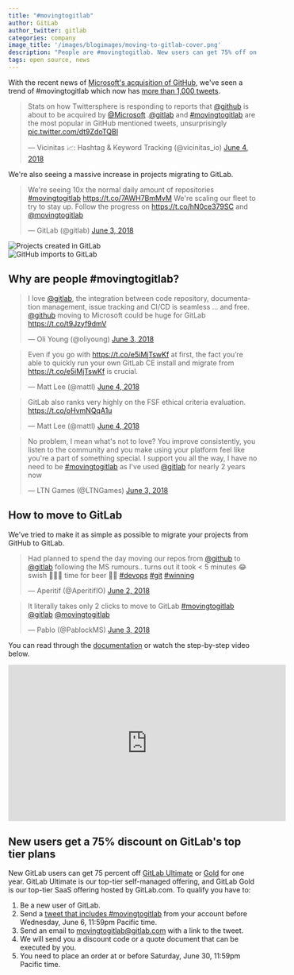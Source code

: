 ```yaml
---
title: "#movingtogitlab"
author: GitLab
author_twitter: gitlab
categories: company
image_title: '/images/blogimages/moving-to-gitlab-cover.png'
description: "People are #movingtogitlab. New users can get 75% off on Gold or Ultimate for one year."
tags: open source, news
---
```


With the recent news of [Microsoft's acquisition of GitHub](https://www.bloomberg.com/news/articles/2018-06-03/microsoft-is-said-to-have-agreed-to-acquire-coding-site-github), we've seen a trend of #movingtogitlab which now has [more than 1,000 tweets](https://twitter.com/movingtogitlab).

<blockquote class="twitter-tweet" data-lang="en"><p lang="en" dir="ltr">Stats on how Twittersphere is responding to reports that <a href="https://twitter.com/github?ref_src=twsrc%5Etfw">@github</a> is about to be acquired by <a href="https://twitter.com/Microsoft?ref_src=twsrc%5Etfw">@Microsoft</a> .<a href="https://twitter.com/gitlab?ref_src=twsrc%5Etfw">@gitlab</a> and <a href="https://twitter.com/hashtag/movingtogitlab?src=hash&amp;ref_src=twsrc%5Etfw">#movingtogitlab</a> are the most popular in GitHub mentioned tweets, unsurprisingly <a href="https://t.co/dt9ZdoTQBI">pic.twitter.com/dt9ZdoTQBI</a></p>&mdash; Vicinitas 📈: Hashtag &amp; Keyword Tracking (@vicinitas_io) <a href="https://twitter.com/vicinitas_io/status/1003431925237760000?ref_src=twsrc%5Etfw">June 4, 2018</a></blockquote>
<script async src="https://platform.twitter.com/widgets.js" charset="utf-8"></script>

We're also seeing a massive increase in projects migrating to GitLab.

<blockquote class="twitter-tweet" data-lang="en"><p lang="en" dir="ltr">We&#39;re seeing 10x the normal daily amount of repositories <a href="https://twitter.com/hashtag/movingtogitlab?src=hash&amp;ref_src=twsrc%5Etfw">#movingtogitlab</a> <a href="https://t.co/7AWH7BmMvM">https://t.co/7AWH7BmMvM</a> We&#39;re scaling our fleet to try to stay up. Follow the progress on <a href="https://t.co/hN0ce379SC">https://t.co/hN0ce379SC</a> and <a href="https://twitter.com/movingtogitlab?ref_src=twsrc%5Etfw">@movingtogitlab</a></p>&mdash; GitLab (@gitlab) <a href="https://twitter.com/gitlab/status/1003409836170547200?ref_src=twsrc%5Etfw">June 3, 2018</a></blockquote>
<script async src="https://platform.twitter.com/widgets.js" charset="utf-8"></script>

<div class="row">
<div class="col-md-6 col-sm-12">
<img src="/images/blogimages/projects-created.png" alt="Projects created in GitLab">
</div>
<div class="col-md-6 col-sm-12">
<img src="/images/blogimages/github-imports-chart.png" alt="GitHub imports to GitLab">
</div>
<div class="col-md-12 text-center" style="margin-top: 5px">
</div>
</div>

## Why are people #movingtogitlab?

<blockquote class="twitter-tweet" data-lang="en"><p lang="en" dir="ltr">I love <a href="https://twitter.com/gitlab?ref_src=twsrc%5Etfw">@gitlab</a>, the integration between code repository, documentation management, issue tracking and CI/CD is seamless ... and free. <a href="https://twitter.com/github?ref_src=twsrc%5Etfw">@github</a> moving to Microsoft could be huge for GitLab <a href="https://t.co/t9Jzyf9dmV">https://t.co/t9Jzyf9dmV</a></p>&mdash; Oli Young (@oliyoung) <a href="https://twitter.com/oliyoung/status/1003408661815836672?ref_src=twsrc%5Etfw">June 3, 2018</a></blockquote>
<script async src="https://platform.twitter.com/widgets.js" charset="utf-8"></script>

<blockquote class="twitter-tweet" data-lang="en"><p lang="en" dir="ltr">Even if you go with <a href="https://t.co/e5iMjTswKf">https://t.co/e5iMjTswKf</a> at first, the fact you’re able to quickly run your own GitLab CE install and migrate from <a href="https://t.co/e5iMjTswKf">https://t.co/e5iMjTswKf</a> is crucial.</p>&mdash; Matt Lee (@mattl) <a href="https://twitter.com/mattl/status/1003437203480072192?ref_src=twsrc%5Etfw">June 4, 2018</a></blockquote>
<script async src="https://platform.twitter.com/widgets.js" charset="utf-8"></script>

<blockquote class="twitter-tweet" data-lang="en"><p lang="en" dir="ltr">GitLab also ranks very highly on the FSF ethical criteria evaluation. <a href="https://t.co/oHvmNQqA1u">https://t.co/oHvmNQqA1u</a></p>&mdash; Matt Lee (@mattl) <a href="https://twitter.com/mattl/status/1003437206462136324?ref_src=twsrc%5Etfw">June 4, 2018</a></blockquote>
<script async src="https://platform.twitter.com/widgets.js" charset="utf-8"></script>

<blockquote class="twitter-tweet" data-lang="en"><p lang="en" dir="ltr">No problem, I mean what&#39;s not to love? You improve consistently, you listen to the community and you make using your platform feel like you&#39;re a part of something special. I support you all the way, I have no need to be <a href="https://twitter.com/hashtag/movingtogitlab?src=hash&amp;ref_src=twsrc%5Etfw">#movingtogitlab</a> as I&#39;ve used <a href="https://twitter.com/gitlab?ref_src=twsrc%5Etfw">@gitlab</a> for nearly 2 years now</p>&mdash; LTN Games (@LTNGames) <a href="https://twitter.com/LTNGames/status/1003079862058409984?ref_src=twsrc%5Etfw">June 3, 2018</a></blockquote>
<script async src="https://platform.twitter.com/widgets.js" charset="utf-8"></script>


## How to move to GitLab

We've tried to make it as simple as possible to migrate your projects from GitHub to GitLab.

<blockquote class="twitter-tweet" data-lang="en"><p lang="en" dir="ltr">Had planned to spend the day moving our repos from <a href="https://twitter.com/github?ref_src=twsrc%5Etfw">@github</a> to <a href="https://twitter.com/gitlab?ref_src=twsrc%5Etfw">@gitlab</a> following the MS rumours.. turns out  it took &lt; 5 minutes 😂 swish 👍🏻🦄 time for beer 👍🏻 <a href="https://twitter.com/hashtag/devops?src=hash&amp;ref_src=twsrc%5Etfw">#devops</a> <a href="https://twitter.com/hashtag/git?src=hash&amp;ref_src=twsrc%5Etfw">#git</a> <a href="https://twitter.com/hashtag/winning?src=hash&amp;ref_src=twsrc%5Etfw">#winning</a></p>&mdash; Aperitif (@AperitifIO) <a href="https://twitter.com/AperitifIO/status/1003005028590936064?ref_src=twsrc%5Etfw">June 2, 2018</a></blockquote>

<blockquote class="twitter-tweet" data-lang="en"><p lang="en" dir="ltr">It literally takes only 2 clicks to move to GitLab <a href="https://twitter.com/hashtag/movingtogitlab?src=hash&amp;ref_src=twsrc%5Etfw">#movingtogitlab</a> <a href="https://twitter.com/gitlab?ref_src=twsrc%5Etfw">@gitlab</a> <a href="https://twitter.com/movingtogitlab?ref_src=twsrc%5Etfw">@movingtogitlab</a></p>&mdash; Pablo (@PablockMS) <a href="https://twitter.com/PablockMS/status/1003385604569223168?ref_src=twsrc%5Etfw">June 3, 2018</a></blockquote>
<script async src="https://platform.twitter.com/widgets.js" charset="utf-8"></script>

You can read through the [documentation](https://docs.gitlab.com/ee/user/project/import/github.html) or watch the step-by-step video below.

<iframe width="560" height="315" src="https://www.youtube.com/embed/VYOXuOg9tQI" frameborder="0" allow="autoplay; encrypted-media" allowfullscreen></iframe>

## New users get a 75% discount on GitLab's top tier plans

New GitLab users can get 75 percent off [GitLab Ultimate](/pricing/) or [Gold](/pricing/#gitlab-com) for one year. GitLab Ultimate is our top-tier self-managed offering, and GitLab Gold is our top-tier SaaS offering hosted by GitLab.com. To qualify you have to:

1. Be a new user of GitLab.
1. Send a [tweet that includes #movingtogitlab](https://twitter.com/intent/tweet?text=I%27m%20%23movingtogitlab) from your account before Wednesday, June 6, 11:59pm Pacific time.
1. Send an email to [movingtogitlab@gitlab.com](mailto:movingtogitlab@gitlab.com) with a link to the tweet.
1. We will send you a discount code or a quote document that can be executed by you.
1. You need to place an order at or before Saturday, June 30, 11:59pm Pacific time.

